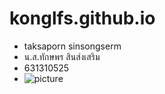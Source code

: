 # konglfs.github.io
- taksaporn sinsongserm
- น.ส.ทักษพร สินส่งเสริม 
- 631310525
- ![picture](https://scontent.fbkk10-1.fna.fbcdn.net/v/t1.15752-0/p280x280/120082437_1079893579136133_2228902205867278436_n.jpg?_nc_cat=108&_nc_sid=b96e70&_nc_ohc=uTo4Z3Av8aoAX_qZtsH&_nc_ht=scontent.fbkk10-1.fna&tp=6&oh=ef9c704af876e4c241c992d3bb839380&oe=5F91F2F3)
